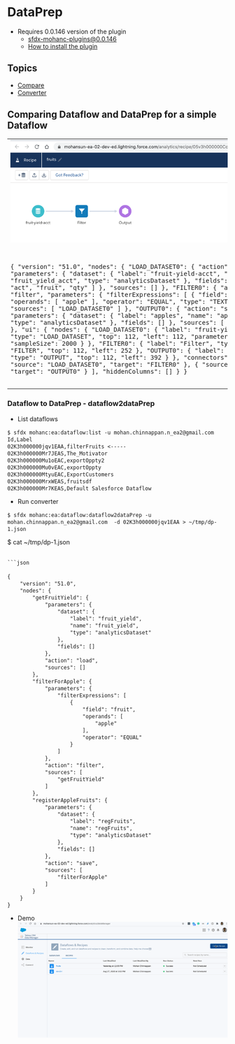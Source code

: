 # DataPrep
- Requires 0.0.146 version of the plugin
    - sfdx-mohanc-plugins@0.0.146
    - [How to install the plugin](https://mohan-chinnappan-n.github.io/dx/plugins.html#/1)



## Topics
- [Compare](#compare)
- [Converter](#convertor)

## Comparing Dataflow and DataPrep for a simple Dataflow
<a name="compare"></a>
<table width="2400"> 
<tr valign='top' width="2400"><td>
<img width="1200" src="img/dp/dp-1.png" alt=""/>
<pre>

{
    "version": "51.0",
    "nodes": {
        "LOAD_DATASET0": {
            "action": "load",
            "parameters": {
                "dataset": {
                    "label": "fruit-yield-acct",
                    "name": "fruit_yield_acct",
                    "type": "analyticsDataset"
                },
                "fields": [
                    "date",
                    "act",
                    "fruit",
                    "qty"
                ]
            },
            "sources": []
        },
        "FILTER0": {
            "action": "filter",
            "parameters": {
                "filterExpressions": [
                    {
                        "field": "fruit",
                        "operands": [
                            "apple"
                        ],
                        "operator": "EQUAL",
                        "type": "TEXT"
                    }
                ]
            },
            "sources": [
                "LOAD_DATASET0"
            ]
        },
        "OUTPUT0": {
            "action": "save",
            "parameters": {
                "dataset": {
                    "label": "apples",
                    "name": "apples",
                    "type": "analyticsDataset"
                },
                "fields": []
            },
            "sources": [
                "FILTER0"
            ]
        }
    },
    "ui": {
        "nodes": {
            "LOAD_DATASET0": {
                "label": "fruit-yield-acct",
                "type": "LOAD_DATASET",
                "top": 112,
                "left": 112,
                "parameters": {
                    "sampleSize": 2000
                }
            },
            "FILTER0": {
                "label": "Filter",
                "type": "FILTER",
                "top": 112,
                "left": 252
            },
            "OUTPUT0": {
                "label": "Output",
                "type": "OUTPUT",
                "top": 112,
                "left": 392
            }
        },
        "connectors": [
            {
                "source": "LOAD_DATASET0",
                "target": "FILTER0"
            },
            {
                "source": "FILTER0",
                "target": "OUTPUT0"
            }
        ],
        "hiddenColumns": []
    }
}
</pre>

</td>
<td>
<img width="1200" src='img/fruits-df-1.png'/>
<pre>
{ 
  "getFruitYield": {
    "action": "edgemart",
    "parameters": {
      "alias": "fruit_yield"
    }
  },
  "filterForApple": {
    "action": "filter",
    "parameters": {
      "source": "getFruitYield",
      "saqlFilter": "fruit==\"apple\""
    }
  },
  "registerAppleFruits": {
    "action": "sfdcRegister",
    "parameters": {
      "source": "filterForApple",
      "name": "regFruits",
      "alias": "regFruits"
    }
  }
}

</pre>
</td>
</tr>
</table>

<a name='convertor'></a>

###  Dataflow to DataPrep - dataflow2dataPrep 

- List dataflows
```
$ sfdx mohanc:ea:dataflow:list -u mohan.chinnappan.n_ea2@gmail.com 
Id,Label
02K3h000000jqv1EAA,filterFruits <-----
02K3h000000Mr7JEAS,The_Motivator
02K3h000000Mu1oEAC,exportOppty2
02K3h000000Mu0vEAC,exportOppty
02K3h000000MtyuEAC,ExportCustomers
02K3h000000MrxWEAS,fruitsdf
02K3h000000Mr7KEAS,Default Salesforce Dataflow

```
- Run converter

```
$ sfdx mohanc:ea:dataflow:dataflow2dataPrep -u mohan.chinnappan.n_ea2@gmail.com  -d 02K3h000000jqv1EAA > ~/tmp/dp-1.json

```
$ cat ~/tmp/dp-1.json 

```

```json

{
    "version": "51.0",
    "nodes": {
        "getFruitYield": {
            "parameters": {
                "dataset": {
                    "label": "fruit_yield",
                    "name": "fruit_yield",
                    "type": "analyticsDataset"
                },
                "fields": []
            },
            "action": "load",
            "sources": []
        },
        "filterForApple": {
            "parameters": {
                "filterExpressions": [
                    {
                        "field": "fruit",
                        "operands": [
                            "apple"
                        ],
                        "operator": "EQUAL"
                    }
                ]
            },
            "action": "filter",
            "sources": [
                "getFruitYield"
            ]
        },
        "registerAppleFruits": {
            "parameters": {
                "dataset": {
                    "label": "regFruits",
                    "name": "regFruits",
                    "type": "analyticsDataset"
                },
                "fields": []
            },
            "action": "save",
            "sources": [
                "filterForApple"
            ]
        }
    }
}
```

- Demo
![Demo of the converter](img/dp/df2dp-1.gif)

